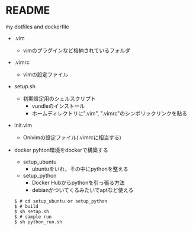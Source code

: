 # README

my dotfiles and dockerfile

- .vim
    - vimのプラグインなど格納されているフォルダ
- .vimrc
    - vimの設定ファイル
- setup.sh
    - 初期設定用のシェルスクリプト
        - vundleのインストール
        - ホームディレクトリに".vim", ".vimrc"のシンボリックリンクを貼る
- init.vim
    - Onivimの設定ファイル(.vimrcに相当する)
- docker
    pyhton環境をdockerで構築する

    - setup_ubuntu
        - ubuntuをいれ，その中にpythonを整える
    - setup_python
        - Docker Hubからpythonを引っ張る方法
        - debianがついてくるみたいでaptなど使える
    
    ```
    $ # cd setup_ubuntu or setup_python
    $ # build
    $ sh setup.sh
    $ # sample run
    $ sh python_run.sh
    ```

